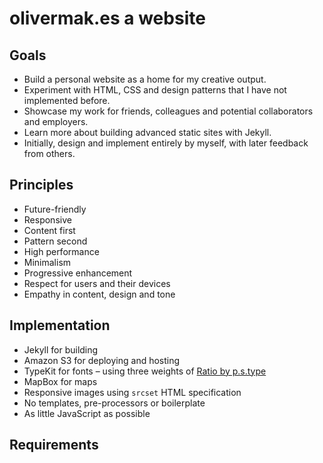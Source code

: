 # olivermak.es a website

## Goals

- Build a personal website as a home for my creative output.
- Experiment with HTML, CSS and design patterns that I have not implemented before.
- Showcase my work for friends, colleagues and potential collaborators and employers.
- Learn more about building advanced static sites with Jekyll.
- Initially, design and implement entirely by myself, with later feedback from others.

## Principles

- Future-friendly
- Responsive
- Content first
- Pattern second
- High performance
- Minimalism
- Progressive enhancement
- Respect for users and their devices
- Empathy in content, design and tone

## Implementation

- Jekyll for building
- Amazon S3 for deploying and hosting
- TypeKit for fonts – using three weights of [Ratio by p.s.type](http://cargocollective.com/pstype/Ratio)
- MapBox for maps
- Responsive images using `srcset` HTML specification
- No templates, pre-processors or boilerplate
- As little JavaScript as possible

## Requirements

<!-- TODO -->